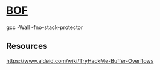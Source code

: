 # [BOF](https://tryhackme.com/room/bof1)
gcc -Wall -fno-stack-protector 
## Resources
https://www.aldeid.com/wiki/TryHackMe-Buffer-Overflows

